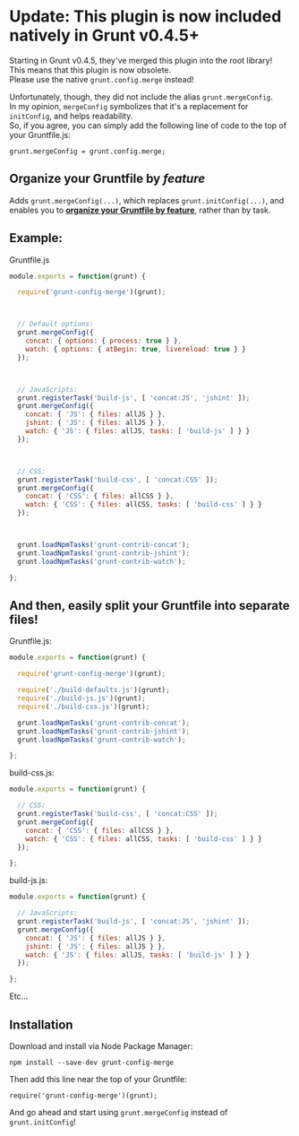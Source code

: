 # Update: This plugin is now included natively in Grunt v0.4.5+

Starting in Grunt v0.4.5, they've merged this plugin into the root library!  
This means that this plugin is now obsolete.  
Please use the native `grunt.config.merge` instead!  


Unfortunately, though, they did not include the alias `grunt.mergeConfig`.  
In my opinion, `mergeConfig` symbolizes that it's a replacement for `initConfig`, and helps readability.  
So, if you agree, you can simply add the following line of code to the top of your Gruntfile.js:  

    grunt.mergeConfig = grunt.config.merge;



## Organize your Gruntfile by *feature*

Adds `grunt.mergeConfig(...)`, which replaces `grunt.initConfig(...)`,
and enables you to
[**organize your Gruntfile by feature**](http://www.javapractices.com/topic/TopicAction.do?Id=205),
rather than by task.

## Example:

Gruntfile.js

```js
module.exports = function(grunt) {

  require('grunt-config-merge')(grunt);



  // Default options:
  grunt.mergeConfig({
    concat: { options: { process: true } },
    watch: { options: { atBegin: true, livereload: true } }
  });



  // JavaScripts:
  grunt.registerTask('build-js', [ 'concat:JS', 'jshint' ]);
  grunt.mergeConfig({
    concat: { 'JS': { files: allJS } },
    jshint: { 'JS': { files: allJS } },
    watch: { 'JS': { files: allJS, tasks: [ 'build-js' ] } }
  });



  // CSS:
  grunt.registerTask('build-css', [ 'concat:CSS' ]);
  grunt.mergeConfig({
    concat: { 'CSS': { files: allCSS } },
    watch: { 'CSS': { files: allCSS, tasks: [ 'build-css' ] } }
  });



  grunt.loadNpmTasks('grunt-contrib-concat');
  grunt.loadNpmTasks('grunt-contrib-jshint');
  grunt.loadNpmTasks('grunt-contrib-watch');

};
```

## And then, easily split your Gruntfile into separate files!

Gruntfile.js:
```js
module.exports = function(grunt) {

  require('grunt-config-merge')(grunt);

  require('./build-defaults.js')(grunt);
  require('./build-js.js')(grunt);
  require('./build-css.js')(grunt);

  grunt.loadNpmTasks('grunt-contrib-concat');
  grunt.loadNpmTasks('grunt-contrib-jshint');
  grunt.loadNpmTasks('grunt-contrib-watch');

};
```

build-css.js:

```js
module.exports = function(grunt) {

  // CSS:
  grunt.registerTask('build-css', [ 'concat:CSS' ]);
  grunt.mergeConfig({
    concat: { 'CSS': { files: allCSS } },
    watch: { 'CSS': { files: allCSS, tasks: [ 'build-css' ] } }
  });

};
```

build-js.js:

```js
module.exports = function(grunt) {

  // JavaScripts:
  grunt.registerTask('build-js', [ 'concat:JS', 'jshint' ]);
  grunt.mergeConfig({
    concat: { 'JS': { files: allJS } },
    jshint: { 'JS': { files: allJS } },
    watch: { 'JS': { files: allJS, tasks: [ 'build-js' ] } }
  });

};
```

Etc...


## Installation

Download and install via Node Package Manager:

    npm install --save-dev grunt-config-merge

Then add this line near the top of your Gruntfile:

    require('grunt-config-merge')(grunt);

And go ahead and start using `grunt.mergeConfig` instead of `grunt.initConfig`!
